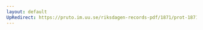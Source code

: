 ```yaml
---
layout: default
UpRedirect: https://pruto.im.uu.se/riksdagen-records-pdf/1871/prot-1871--fk--514/prot-1871--fk--514_001.pdf
---
```

